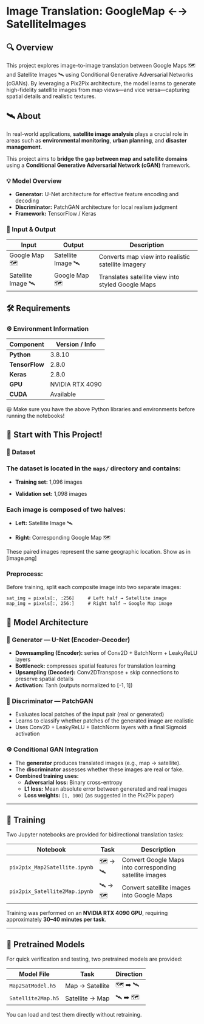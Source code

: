 # Image Translation: GoogleMap ←→ SatelliteImages
## 🔍 Overview
This project explores image-to-image translation between Google Maps 🗺️ and Satellite Images 🛰️ using Conditional Generative Adversarial Networks (cGANs).
By leveraging a Pix2Pix architecture, the model learns to generate high-fidelity satellite images from map views—and vice versa—capturing spatial details and realistic textures.


## 🛰️ About

In real-world applications, **satellite image analysis** plays a crucial role in areas such as **environmental monitoring**, **urban planning**, and **disaster management**.  

This project aims to **bridge the gap between map and satellite domains** using a **Conditional Generative Adversarial Network (cGAN)** framework.

### 💡 Model Overview

- **Generator:** U-Net architecture for effective feature encoding and decoding  
- **Discriminator:** PatchGAN architecture for local realism judgment  
- **Framework:** TensorFlow / Keras  


### 🔄 Input & Output

| Input | Output | Description |
|--------|---------|-------------|
| Google Map 🗺️ | Satellite Image 🛰️ | Converts map view into realistic satellite imagery |
| Satellite Image 🛰️ | Google Map 🗺️ | Translates satellite view into styled Google Maps |



## 🛠️ Requirements

### ⚙️ Environment Information

| Component | Version / Info |
|------------|----------------|
|  **Python** | 3.8.10 |
|  **TensorFlow** | 2.8.0 |
|  **Keras** | 2.8.0 |
|  **GPU** | NVIDIA RTX 4090 |
|  **CUDA** | Available |

😃 Make sure you have the above Python libraries and environments before running the notebooks!

## 📘 Start with This Project!

### 📂 Dataset 
### The dataset is located in the `maps/` directory and contains:

- **Training set:** 1,096 images

- **Validation set:** 1,098 images

### Each image is composed of two halves:

- **Left:** Satellite Image 🛰️

- **Right:** Corresponding Google Map 🗺️

These paired images represent the same geographic location. Show as in [image.png]



### Preprocess:
Before training, split each composite image into two separate images:

```
sat_img = pixels[:, :256]     # Left half → Satellite image
map_img = pixels[:, 256:]     # Right half → Google Map image
```
## 🧠 Model Architecture

### 🧩 Generator — U-Net (Encoder–Decoder)

- **Downsampling (Encoder):** series of Conv2D + BatchNorm + LeakyReLU layers  
- **Bottleneck:** compresses spatial features for translation learning  
- **Upsampling (Decoder):** Conv2DTranspose + skip connections to preserve spatial details  
- **Activation:** Tanh (outputs normalized to [-1, 1])  

### 🧱 Discriminator — PatchGAN

- Evaluates local patches of the input pair (real or generated)  
- Learns to classify whether patches of the generated image are realistic  
- Uses Conv2D + LeakyReLU + BatchNorm layers with a final Sigmoid activation  

### ⚙️ Conditional GAN Integration

- The **generator** produces translated images (e.g., map → satellite).  
- The **discriminator** assesses whether these images are real or fake.  
- **Combined training uses:**  
  - **Adversarial loss:** Binary cross-entropy  
  - **L1 loss:** Mean absolute error between generated and real images  
  - **Loss weights:** `[1, 100]` (as suggested in the Pix2Pix paper)  

---

## 🚀 Training

Two Jupyter notebooks are provided for bidirectional translation tasks:

| Notebook | Task | Description |
|----------|------|-------------|
| `pix2pix_Map2Satellite.ipynb` | 🗺️ → 🛰️ | Convert Google Maps into corresponding satellite images |
| `pix2pix_Satellite2Map.ipynb` | 🛰️ → 🗺️ | Convert satellite images into Google Maps |

Training was performed on an **NVIDIA RTX 4090 GPU**, requiring approximately **30–40 minutes per task**.

---

## 🧩 Pretrained Models

For quick verification and testing, two pretrained models are provided:

| Model File | Task | Direction |
|------------|------|-----------|
| `Map2SatModel.h5` | Map → Satellite | 🗺️ ➡️ 🛰️ |
| `Satellite2Map.h5` | Satellite → Map | 🛰️ ➡️ 🗺️ |

You can load and test them directly without retraining.
